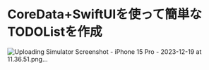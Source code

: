 # CoreData+SwiftUIを使って簡単なTODOListを作成

![Uploading Simulator Screenshot - iPhone 15 Pro - 2023-12-19 at 11.36.51.png…]()
